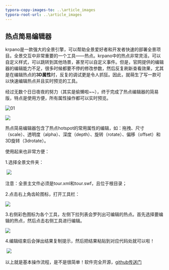 ```yaml
---
typora-copy-images-to: ..\article_images
typora-root-url: ..\article_images
---
```


## 热点简易编辑器      

krpano是一款强大的全景引擎，可以帮助全景爱好者和开发者快速的部署全景项目。全景交互中非常重要的一个工具——热点。krpano中的热点非常灵活，可以自定义样式，可以跳转到其他场景，甚至可以自定义事件。但是，官网提供的编辑器的编辑能力不足，很多时候都要不停的修改参数，然后反复刷新查看效果，尤其是在编辑热点的**3D属性**时，反复的调试更是令人抓狂。因此，就萌生了写一款可以快速编辑热点并且实时预览的工具。        

经过无数个日日夜夜的努力（其实是偷懒啦~~），终于完成了热点编辑器的简易版，特点是使用方便，所有属性操作都可以实时预览。       

![01](/editor_01.png)         

   ![](/editor_2.png)        

热点简易编辑器包含了热点hotspot的常用属性的编辑，如：拖拽、尺寸（scale）、透明度（alpha）、深度（depth）、旋转（rotate）、偏移（offset）和3D旋转（3drotate）。    

使用起来也非常方便：    

1.选择全景文件夹：

​    ![](/editor_3.png)    

注意：全景主文件必须是tour.xml和tour.swf，且位于根目录；     

2.点击右上角齿轮图标，打开工具栏：

   ![](/editor_4.png)         

     

3.右侧彩色图标为各个工具，左侧下拉列表会罗列出可编辑的热点。首先选择要编辑的热点，然后点击右侧工具进行编辑。      

   ![](/editor_5.png)

    

4.编辑结束后会弹出结果复制提示，然后把结果粘贴到对应代码处就可以啦！    

​    ![](/editor_2.png)



以上就是基本操作流程，是不是很简单！软件完全开源，[github传送门](https://github.com/CiroLee/hotspotEditor)


